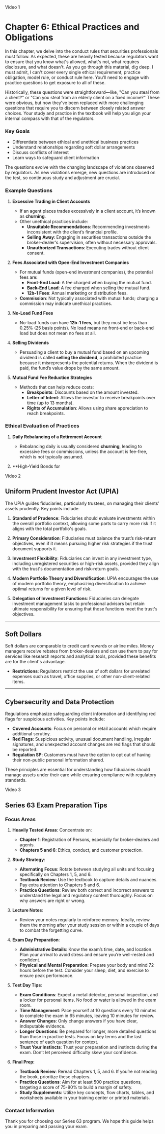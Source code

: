 Video 1 
# Chapter 6: Ethical Practices and Obligations

In this chapter, we delve into the conduct rules that securities professionals must follow. As expected, these are heavily tested because regulators want to ensure that you know what's allowed, what's not, what requires disclosure, and what doesn't. As you go through this material, dig deep. I must admit, I can't cover every single ethical requirement, practice obligation, model rule, or conduct rule here. You'll need to engage with practice questions to get exposure to all of these.

Historically, these questions were straightforward—like, "Can you steal from a client?" or "Can you steal from an elderly client on a fixed income?" These were obvious, but now they've been replaced with more challenging questions that require you to discern between closely related answer choices. Your study and practice in the textbook will help you align your internal compass with that of the regulators.

### Key Goals
- Differentiate between ethical and unethical business practices
- Understand relationships regarding soft dollar arrangements
- Discuss conflicts of interest
- Learn ways to safeguard client information

The questions evolve with the changing landscape of violations observed by regulators. As new violations emerge, new questions are introduced on the test, so continuous study and adjustment are crucial.

### Example Questions

1. **Excessive Trading in Client Accounts**
   - If an agent places trades excessively in a client account, it’s known as **churning**.
   - Other unethical practices include:
     - **Unsuitable Recommendations**: Recommending investments inconsistent with the client’s financial profile.
     - **Selling Away**: Engaging in securities transactions outside the broker-dealer's supervision, often without necessary approvals.
     - **Unauthorized Transactions**: Executing trades without client consent. 

2. **Fees Associated with Open-End Investment Companies**
   - For mutual funds (open-end investment companies), the potential fees are:
     - **Front-End Load**: A fee charged when buying the mutual fund.
     - **Back-End Load**: A fee charged when selling the mutual fund.
     - **12b-1 Fees**: Annual marketing or distribution fees.
   - **Commission**: Not typically associated with mutual funds; charging a commission may indicate unethical practices.

3. **No-Load Fund Fees**
   - No-load funds can have **12b-1 fees**, but they must be less than 0.25% (25 basis points). No load means no front-end or back-end load but does not mean no fees at all.

4. **Selling Dividends**
   - Persuading a client to buy a mutual fund based on an upcoming dividend is called **selling the dividend**, a prohibited practice because it misrepresents the potential returns. When the dividend is paid, the fund’s value drops by the same amount.

5. **Mutual Fund Fee Reduction Strategies**
   - Methods that can help reduce costs:
     - **Breakpoints**: Discounts based on the amount invested.
     - **Letter of Intent**: Allows the investor to receive breakpoints over time (up to 13 months).
     - **Rights of Accumulation**: Allows using share appreciation to reach breakpoints.

### Ethical Evaluation of Practices

1. **Daily Rebalancing of a Retirement Account**
   - Rebalancing daily is usually considered **churning**, leading to excessive fees or commissions, unless the account is fee-free, which is not typically assumed.

2. **High-Yield Bonds for

Video 2 
## Uniform Prudent Investor Act (UPIA)

The UPIA guides fiduciaries, particularly trustees, on managing their clients' assets prudently. Key points include:

1. **Standard of Prudence**: Fiduciaries should evaluate investments within the overall portfolio context, allowing some parts to carry more risk if it aligns with the total portfolio's goals.
  
2. **Primary Consideration**: Fiduciaries must balance the trust’s risk-return objectives, even if it means pursuing higher risk strategies if the trust document supports it.

3. **Investment Flexibility**: Fiduciaries can invest in any investment type, including unregistered securities or high-risk assets, provided they align with the trust's documentation and risk-return goals.

4. **Modern Portfolio Theory and Diversification**: UPIA encourages the use of modern portfolio theory, emphasizing diversification to achieve optimal returns for a given level of risk.

5. **Delegation of Investment Functions**: Fiduciaries can delegate investment management tasks to professional advisors but retain ultimate responsibility for ensuring that those functions meet the trust's objectives.

---

## Soft Dollars

Soft dollars are comparable to credit card rewards or airline miles. Money managers receive rebates from broker-dealers and can use them to pay for services like research reports and analytical tools, provided these benefits are for the client's advantage. 

- **Restrictions**: Regulators restrict the use of soft dollars for unrelated expenses such as travel, office supplies, or other non-client-related items.

---

## Cybersecurity and Data Protection

Regulations emphasize safeguarding client information and identifying red flags for suspicious activities. Key points include:

- **Covered Accounts**: Focus on personal or retail accounts which require additional scrutiny.
- **Red Flags**: Suspicious activity, unusual document handling, irregular signatures, and unexpected account changes are red flags that should be reported.
- **Regulation SP**: Customers must have the option to opt out of having their non-public personal information shared.

These principles are essential for understanding how fiduciaries should manage assets under their care while ensuring compliance with regulatory standards.


Video 3 
## Series 63 Exam Preparation Tips

### Focus Areas

1. **Heavily Tested Areas**: Concentrate on:
   - **Chapter 1**: Registration of Persons, especially for broker-dealers and agents.
   - **Chapters 5 and 6**: Ethics, conduct, and customer protection.

2. **Study Strategy**:
   - **Alternating Focus**: Rotate between studying all units and focusing specifically on Chapters 1, 5, and 6.
   - **Textbook Review**: Use the textbook to capture details and nuances. Pay extra attention to Chapters 5 and 6.
   - **Practice Questions**: Review both correct and incorrect answers to understand the legal and regulatory content thoroughly. Focus on why answers are right or wrong.

3. **Lecture Notes**: 
   - Review your notes regularly to reinforce memory. Ideally, review them the morning after your study session or within a couple of days to combat the forgetting curve.

4. **Exam Day Preparation**:
   - **Administrative Details**: Know the exam’s time, date, and location. Plan your arrival to avoid stress and ensure you’re well-rested and confident.
   - **Physical and Mental Preparation**: Prepare your body and mind 72 hours before the test. Consider your sleep, diet, and exercise to ensure peak performance.

5. **Test Day Tips**:
   - **Exam Conditions**: Expect a metal detector, personal inspection, and a locker for personal items. No food or water is allowed in the exam room.
   - **Time Management**: Pace yourself at 10 questions every 10 minutes to complete the exam in 65 minutes, leaving 10 minutes for review. 
   - **Answer Changes**: Only change answers if you have clear, indisputable evidence.
   - **Longer Questions**: Be prepared for longer, more detailed questions than those in practice tests. Focus on key terms and the last sentence of each question for context.
   - **Trust Your Instincts**: Trust your preparation and instincts during the exam. Don’t let perceived difficulty skew your confidence.

6. **Final Prep**:
   - **Textbook Review**: Reread Chapters 1, 5, and 6. If you’re not reading the book, prioritize these chapters.
   - **Practice Questions**: Aim for at least 500 practice questions, targeting a score of 75-80% to build a margin of safety.
   - **Study Supplements**: Utilize key concepts, flow charts, tables, and worksheets available in your training center or printed materials.

### Contact Information
Thank you for choosing our Series 63 program. We hope this guide helps you in preparing and passing your exam.
